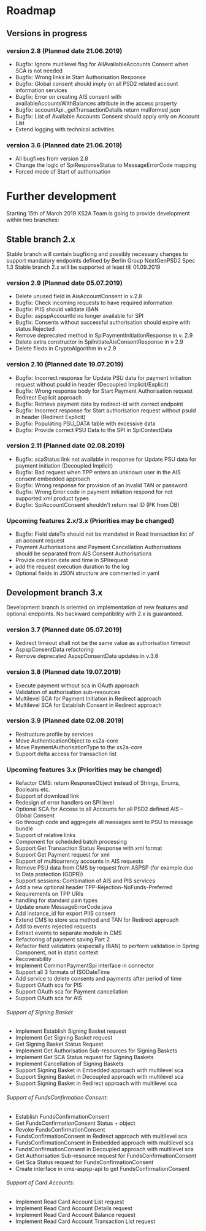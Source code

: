 # Roadmap

## Versions in progress

### version 2.8 (Planned date 21.06.2019)
- Bugfix: Ignore multilevel flag for AllAvailableAccounts Consent when SCA is not needed 
- Bugfix: Wrong links in Start Authorisation Response 
- Bugfix: Global consent should imply on all PSD2 related account information services 
- Bugfix: Error on creating AIS consent with availableAccountsWithBalances attribute in the access property
- Bugfix: accountApi._getTransactionDetails return malformed json 
- Bugfix: List of Available Accounts Consent should apply only on Account List 
- Extend logging with technical activities 

### version 3.6 (Planned date 21.06.2019)
- All bugfixes from version 2.8
- Change the logic of SpiResponseStatus to MessageErrorCode mapping
- Forced mode of Start of authorisation

# Further development
Starting 15th of March 2019 XS2A Team is going to provide development within two branches:

## Stable branch 2.x
Stable branch will contain bugfixing and possibly necessary changes to support mandatory endpoints defined by Berlin Group NextGenPSD2 Spec 1.3
Stable branch 2.x will be supported at least till 01.09.2019




### version 2.9 (Planned date 05.07.2019)
- Delete unused field in AisAccountConsent in v.2.8 
- Bugfix: Check incoming requests to have required information
- Bugfix: PIIS should validate IBAN 
- Bugfix: aspspAccountId no longer available for SPI 
- Bugfix: Consents without successful authorisation should expire with status Rejected
- Remove deprecated method in SpiPaymentInitiationResponse in v. 2.9 
- Delete extra constructor in SpiInitiateAisConsentResponse in v 2.9 
- Delete fileds in CryptoAlgorithm in v.2.9

### version 2.10 (Planned date 19.07.2019)
- Bugfix: Incorrect response for Update PSU data for payment initiation request without psuId in header (Decoupled Implicit/Explicit) 
- Bugfix: Wrong response body for Start Payment Authorisation request Redirect Explicit approach
- Bugfix: Retrieve payment data by redirect-id with correct endpoint
- Bugfix: Incorrect response for Start authorisation request without psuId in header (Redirect Explicit)
- Bugfix: Populating PSU_DATA table with excessive data
- Bugfix: Provide correct PSU Data to the SPI in SpiContextData

### version 2.11 (Planned date 02.08.2019)
- Bugfix: scaStatus link not available in response for Update PSU data for payment initiation (Decoupled Implicit) 
- Bugfix: Bad request when TPP enters an unknown user in the AIS consent embedded approach
- Bugfix: Wrong response for provision of an invalid TAN or password 
- Bugfix: Wrong Error code in payment initiation respond for not supported xml product types 
- Bugfix: SpiAccountConsent shouldn't return real ID (PK from DB)


### Upcoming features 2.x/3.x (Priorities may be changed)
- Bugfix: Field dateTo should not be mandated in Read transaction list of an account request 
- Payment Authorisations and Payment Cancellation Authorisations should be separated from AIS Consent Authorisations 
- Provide creation date and time in SPIrequest 
- add the request execution duration to the log  
- Optional fields in JSON structure are commented in yaml 


## Development branch 3.x
Development branch is oriented on implementation of new features and optional endpoints.
No backward compatibility with 2.x is guaranteed.


### version 3.7 (Planned date 05.07.2019)
- Redirect timeout shall not be the same value as authorisation timeout  
- AspspConsentData refactoring
- Remove deprecated AspspConsentData updates in v.3.6


### version 3.8 (Planned date 19.07.2019)
- Execute payment without sca in OAuth approach 
- Validation of authorisation sub-resources
- Multilevel SCA for Payment Initiation in Redirect approach
- Multilevel SCA for Establish Consent in Redirect approach 

### version 3.9 (Planned date 02.08.2019)
- Restructure profile by services 
- Move AuthenticationObject to xs2a-core 
- Move PaymentAuthorisationType to the xs2a-core 
- Support delta access for transaction list 

### Upcoming features 3.x (Priorities may be changed)
- Refactor CMS: return ResponseObject instead of Strings, Enums, Booleans etc.
- Support of download link 
- Redesign of error handlers on SPI level 
- Optional SCA for Access to all Accounts for all PSD2 defined AIS – Global Consent 
- Go through code and aggregate all messages sent to PSU to message bundle  
- Support of relative links
- Component for scheduled batch processing 
- Support Get Transaction Status Response with xml format 
- Support Get Payment request for xml 
- Support of multicurrency accounts in AIS requests 
- Remove PSU data from CMS by request from ASPSP (for example due to Data protection (GDPR)) 
- Support sessions: Combination of AIS and PIS services 
- Add a new optional header TPP-Rejection-NoFunds-Preferred 
- Requirements on TPP URIs  
- handling for standard pain types
- Update enum MessageErrorCode.java 
- Add instance_id for export PIIS consent 
- Extend CMS to store sca method and TAN for Redirect approach 
- Add to events rejected requests 
- Extract events to separate module in CMS 
- Refactoring of payment saving Part 2 
- Refactor field validators (especially IBAN) to perform validation in Spring Component, not in static context 
- Recoverability 
- Implement CommonPaymentSpi interface in connector 
- Support all 3 formats of ISODateTime 
- Add service to delete consents and payments after period of time 
- Support OAuth sca for PIS
- Support OAuth sca for Payment cancellation
- Support OAuth sca for AIS 

###### Support of Signing Basket
- Implement Establish Signing Basket request
- Implement Get Signing Basket request
- Get Signing Basket Status Request
- Implement Get Authorisation Sub-resources for Signing Baskets
- Implement Get SCA Status request for Signing Baskets
- Implement Cancellation of Signing Baskets
- Support Signing Basket in Embedded approach with multilevel sca
- Support Signing Basket in Decoupled approach with multilevel sca
- Support Signing Basket in Redirect approach with multilevel sca

###### Support of FundsConfirmation Consent:
- Establish FundsConfirmationConsent 
- Get FundsConfirmationConsent Status + object
- Revoke FundsConfirmationConsent
- FundsConfirmationConsent in Redirect approach with multilevel sca
- FundsConfirmationConsent in Embedded approach with multilevel sca
- FundsConfirmationConsent in Decoupled approach with multilevel sca
- Get Authorisation Sub-resource request for FundsConfirmationConsent
- Get Sca Status request for FundsConfirmationConsent 
- Create interface in cms-aspsp-api to get FundsConfirmationConsent 

###### Support of Card Accounts:
- Implement Read Card Account List request
- Implement Read Card Account Details request
- Implement Read Card Account Balance request
- Implement Read Card Account Transaction List request

